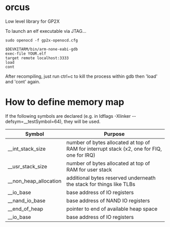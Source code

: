 # orcus
Low level library for GP2X

To launch an elf executable via JTAG...
<pre><code>sudo openocd -f gp2x-openocd.cfg

$DEVKITARM/bin/arm-none-eabi-gdb
exec-file YOUR.elf
target remote localhost:3333
load
cont
</code></pre>

After recompiling, just run ctrl+c to kill the process within gdb then 'load' and 'cont' again.

# How to define memory map

If the following symbols are declared (e.g. in ldflags -Xlinker --defsym=__testSymbol=64), they will be used.

| Symbol | Purpose |
| --- | --- |
| __int_stack_size | number of bytes allocated at top of RAM for interrupt stack (x2, one for FIQ, one for IRQ) |
| __usr_stack_size | number of bytes allocated at top of RAM for user stack |
| __non_heap_allocation | additional bytes reserved underneath the stack for things like TLBs |
| __io_base | base address of IO registers |
| __nand_io_base | base address of NAND IO registers |
| __end_of_heap | pointer to end of available heap space |
| __io_base | base address of IO registers |